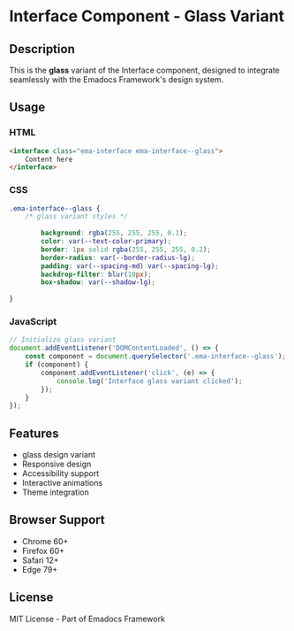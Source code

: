 # Interface Component - Glass Variant

## Description
This is the **glass** variant of the Interface component, designed to integrate seamlessly with the Emadocs Framework's design system.

## Usage

### HTML
```html
<interface class="ema-interface ema-interface--glass">
    Content here
</interface>
```

### CSS
```css
.ema-interface--glass {
    /* glass variant styles */
    
        background: rgba(255, 255, 255, 0.1);
        color: var(--text-color-primary);
        border: 1px solid rgba(255, 255, 255, 0.2);
        border-radius: var(--border-radius-lg);
        padding: var(--spacing-md) var(--spacing-lg);
        backdrop-filter: blur(10px);
        box-shadow: var(--shadow-lg);
    
}
```

### JavaScript
```javascript
// Initialize glass variant
document.addEventListener('DOMContentLoaded', () => {
    const component = document.querySelector('.ema-interface--glass');
    if (component) {
        component.addEventListener('click', (e) => {
            console.log('Interface glass variant clicked');
        });
    }
});
```

## Features
- glass design variant
- Responsive design
- Accessibility support
- Interactive animations
- Theme integration

## Browser Support
- Chrome 60+
- Firefox 60+
- Safari 12+
- Edge 79+

## License
MIT License - Part of Emadocs Framework
